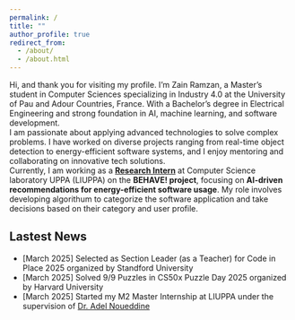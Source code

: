 ```yaml
---
permalink: /
title: ""
author_profile: true
redirect_from: 
  - /about/
  - /about.html
---
```

Hi, and thank you for visiting my profile. 
I’m Zain Ramzan, a Master’s student in Computer Sciences specializing in Industry 4.0 at the University of Pau and Adour Countries, France. With a Bachelor’s degree in Electrical Engineering and strong foundation in AI, machine learning, and software development. <br> I am passionate about applying advanced technologies to solve complex problems. I have worked on diverse projects ranging from real-time object detection to energy-efficient software systems, and I enjoy mentoring and collaborating on innovative tech solutions.<br>Currently, I am working as a [**Research Intern**](/cv/M2ResearchInternship) at Computer Science laboratory UPPA (LIUPPA) on the **BEHAVE! project**, focusing on **AI-driven recommendations for energy-efficient software usage**. My role involves developing algorithum to categorize the software application and take decisions based on their category and user profile.
## Lastest News
* [March 2025] Selected as Section Leader (as a Teacher) for Code in Place 2025 organized by Standford University
* [March 2025] Solved 9/9 Puzzles in CS50x Puzzle Day 2025 organized by Harvard University
* [March 2025] Started my M2 Master Internship at LIUPPA under the supervision of [Dr. Adel Noueddine](https://www.noureddine.org/)
